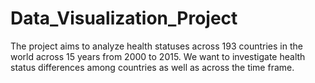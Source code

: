 # Data_Visualization_Project

The project aims to analyze health statuses across 193 countries in the world across 15 years from 2000 to 2015. We want to investigate health status differences among countries as well as across the time frame.
